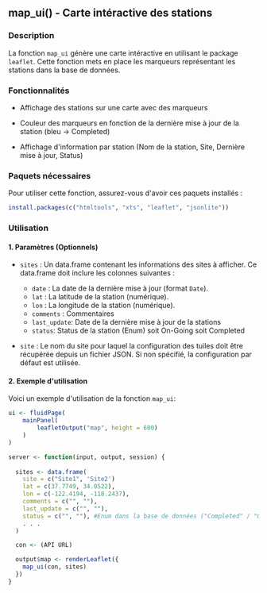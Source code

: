 ## map_ui() - Carte intéractive des stations

### Description

La fonction `map_ui` génère une carte intéractive en utilisant le package `leaflet`. Cette fonction mets en place les marqueurs représentant les stations dans la base de données.

### Fonctionnalités

- Affichage des stations sur une carte avec des marqueurs

- Couleur des marqueurs en fonction de la dernière mise à jour de la station (bleu -> Completed)

- Affichage d'information par station (Nom de la station, Site, Dernière mise à jour, Status)

### Paquets nécessaires

Pour utiliser cette fonction, assurez-vous d'avoir ces paquets installés :

```R
install.packages(c("htmltools", "xts", "leaflet", "jsonlite"))
```

### Utilisation

#### 1. Paramètres (Optionnels)

- `sites` : Un data.frame contenant les informations des sites à afficher. Ce data.frame doit inclure les colonnes suivantes :
    - `date` : La date de la dernière mise à jour (format `Date`).
    - `lat` : La latitude de la station (numérique).
    - `lon` : La longitude de la station (numérique).
    - `comments` : Commentaires
    - `last_update`: Date de la dernière mise à jour de la stations
    - `status`: Status de la station (Enum) soit On-Going soit Completed

- `site` : Le nom du site pour laquel la configuration des tuiles doit être récupérée depuis un fichier JSON. Si non spécifié, la configuration par défaut est utilisée.

#### 2. Exemple d'utilisation

Voici un exemple d'utilisation de la fonction `map_ui`:

```R
ui <- fluidPage(
    mainPanel(
        leafletOutput("map", height = 600)
    )
)

server <- function(input, output, session) {
  
  sites <- data.frame(
    site = c("Site1", 'Site2')
    lat = c(37.7749, 34.0522),
    lon = c(-122.4194, -118.2437),
    comments = c("", ""),
    last_update = c("", ""),
    status = c("", ""), #Enum dans la base de données ("Completed" / "On-Going")
    . . .
  )

  con <- (API URL)

  output$map <- renderLeaflet({
    map_ui(con, sites)
  })
}
```